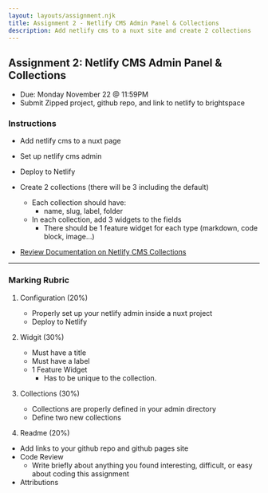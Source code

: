 ```yaml
---
layout: layouts/assignment.njk
title: Assignment 2 - Netlify CMS Admin Panel & Collections
description: Add netlify cms to a nuxt site and create 2 collections
---
```


## Assignment 2: Netlify CMS Admin Panel & Collections
- Due: Monday November 22 @ 11:59PM
- Submit Zipped project, github repo, and link to netlify to brightspace

### Instructions
- Add netlify cms to a nuxt page
- Set up netlify cms admin
- Deploy to Netlify

- Create 2 collections (there will be 3 including the default)
  - Each collection should have:
    - name, slug, label, folder
  - In each collection, add 3 widgets to the fields
    - There should be 1 feature widget for each type (markdown, code block, image...)
- [Review Documentation on Netlify CMS Collections](https://www.netlifycms.org/docs/collection-types/)

---

### Marking Rubric

1. Configuration (20%)
    - Properly set up your netlify admin inside a nuxt project
    - Deploy to Netlify

2. Widgit (30%)
    - Must have a title
    - Must have a label
    - 1 Feature Widget
      - Has to be unique to the collection.

3. Collections (30%)
    - Collections are properly defined in your admin directory 
    - Define two new collections

4. Readme (20%)
- Add links to your github repo and github pages site
- Code Review
  - Write briefly about anything you found interesting, difficult, or easy about coding this assignment
- Attributions
